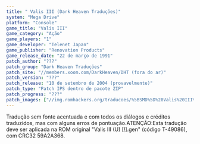 ```yaml
---
title: " Valis III (Dark Heaven Traduções)"
system: "Mega Drive"
platform: "Console"
game_title: "Valis III"
game_category: "Ação"
game_players: "1"
game_developer: "Telenet Japan"
game_publisher: "Renovation Products"
game_release_date: "22 de março de 1991"
patch_author: "???"
patch_group: "Dark Heaven Traduções"
patch_site: "//members.xoom.com/DarkHeaven/DHT (fora do ar)"
patch_version: "???"
patch_release: "10 de setembro de 2004 (provavelmente)"
patch_type: "Patch IPS dentro de pacote ZIP"
patch_progress: "???"
patch_images: ["//img.romhackers.org/traducoes/%5BSMD%5D%20Valis%20III%20-%20Dark%20Heaven%20Traducoes%20e%20IPS%20Center%20-%201.png","//img.romhackers.org/traducoes/%5BSMD%5D%20Valis%20III%20-%20Dark%20Heaven%20Traducoes%20-%202.png","//img.romhackers.org/traducoes/%5BSMD%5D%20Valis%20III%20-%20Dark%20Heaven%20Traducoes%20-%203.png"]
---
```

Tradução sem fonte acentuada e com todos os diálogos e créditos traduzidos, mas com alguns erros de pontuação.ATENÇÃO:Esta tradução deve ser aplicada na ROM original "Valis III (U) [!].gen" (código T-49086), com CRC32 59A2A368.